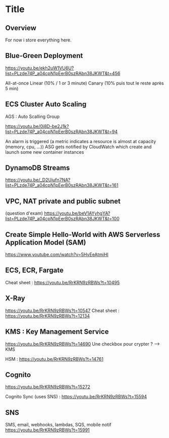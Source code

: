 Title
===

Overview
---
For now i store everything here.





Blue-Green Deployment
---

https://youtu.be/ekh2uW1VU6U?list=PLzde74P_a04cpN1pEerB0szRAbn38JKWT&t=456

All-at-once
Linear (10% / 1 or 3 minute)
Canary (10% puis tout le reste après 5 min)

ECS Cluster Auto Scaling
---

AGS : Auto Scalling Group

https://youtu.be/0j8D-be2J1k?list=PLzde74P_a04cpN1pEerB0szRAbn38JKWT&t=94

An alarm is triggered (a metric indicates a resource is almost at capacity (memory, cpu, ...))
ASG gets notified by CloudWatch
which create and launch some new container instances 

DynamoDB Streams
---

https://youtu.be/_D2Uiufn7NA?list=PLzde74P_a04cpN1pEerB0szRAbn38JKWT&t=161


VPC, NAT private and public subnet
---

(question d'exam)
https://youtu.be/beV1AYyhgYA?list=PLzde74P_a04cpN1pEerB0szRAbn38JKWT&t=100


Create Simple Hello-World with AWS Serverless Application Model (SAM)
---

https://www.youtube.com/watch?v=5HvEeAtmiHI


ECS, ECR, Fargate
---

Cheat sheet : https://youtu.be/RrKRN9zRBWs?t=10495


X-Ray
---

https://youtu.be/RrKRN9zRBWs?t=10547
Cheat sheet : https://youtu.be/RrKRN9zRBWs?t=12134

KMS : Key Management Service
---

https://youtu.be/RrKRN9zRBWs?t=14690
Une checkbox pour crypter ? --> KMS

HSM : https://youtu.be/RrKRN9zRBWs?t=14761


Cognito
---

https://youtu.be/RrKRN9zRBWs?t=15272

Cognito Sync (uses SNS) : https://youtu.be/RrKRN9zRBWs?t=15594


SNS
---

SMS, email, webhooks, lambdas, SQS, mobile notif
https://youtu.be/RrKRN9zRBWs?t=15991
